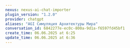 ```yaml
---
nexus: nexus-ai-chat-importer
plugin_version: "1.2.0"
provider: chatgpt
aliases: "AGI Симуляция Архитектуры Мира"
conversation_id: 6842277e-ec0c-800a-9d1a-f6597fd45bf1
create_time: 06.06.2025 at 6:25
update_time: 06.06.2025 at 6:36
---
```

